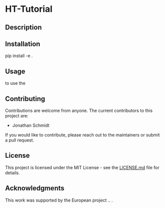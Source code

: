 # HT-Tutorial

## Description

## Installation
pip install -e .


## Usage
to use the 

## Contributing
Contributions are welcome from anyone. The current contributors to this project are:
- Jonathan Schmidt


If you would like to contribute, please reach out to the maintainers or submit a pull request.

## License
This project is licensed under the MIT License - see the [LICENSE.md](LICENSE.md) file for details.


## Acknowledgments
This work was supported by the European project .. . 
